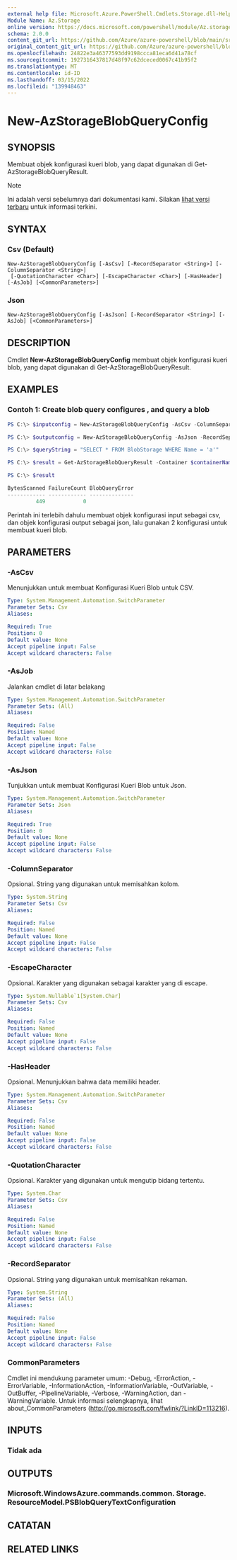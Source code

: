 ```yaml
---
external help file: Microsoft.Azure.PowerShell.Cmdlets.Storage.dll-Help.xml
Module Name: Az.Storage
online version: https://docs.microsoft.com/powershell/module/Az.storage/new-azstorageblobqueryconfig
schema: 2.0.0
content_git_url: https://github.com/Azure/azure-powershell/blob/main/src/Storage/Storage.Management/help/New-AzStorageBlobQueryConfig.md
original_content_git_url: https://github.com/Azure/azure-powershell/blob/main/src/Storage/Storage.Management/help/New-AzStorageBlobQueryConfig.md
ms.openlocfilehash: 24822e3a46377593dd9198ccca81eca6d41a78cf
ms.sourcegitcommit: 1927316437817d48f97c62dceced0067c41b95f2
ms.translationtype: MT
ms.contentlocale: id-ID
ms.lasthandoff: 03/15/2022
ms.locfileid: "139948463"
---
```

# New-AzStorageBlobQueryConfig

## SYNOPSIS
Membuat objek konfigurasi kueri blob, yang dapat digunakan di Get-AzStorageBlobQueryResult.

> [!NOTE]
>Ini adalah versi sebelumnya dari dokumentasi kami. Silakan [lihat versi terbaru](/powershell/module/az.storage/new-azstorageblobqueryconfig) untuk informasi terkini.

## SYNTAX

### Csv (Default)
```
New-AzStorageBlobQueryConfig [-AsCsv] [-RecordSeparator <String>] [-ColumnSeparator <String>]
 [-QuotationCharacter <Char>] [-EscapeCharacter <Char>] [-HasHeader] [-AsJob] [<CommonParameters>]
```

### Json
```
New-AzStorageBlobQueryConfig [-AsJson] [-RecordSeparator <String>] [-AsJob] [<CommonParameters>]
```

## DESCRIPTION
Cmdlet **New-AzStorageBlobQueryConfig** membuat objek konfigurasi kueri blob, yang dapat digunakan di Get-AzStorageBlobQueryResult.

## EXAMPLES

### Contoh 1: Create blob query configures , and query a blob
```powershell
PS C:\> $inputconfig = New-AzStorageBlobQueryConfig -AsCsv -ColumnSeparator "," -QuotationCharacter """" -EscapeCharacter "\" -RecordSeparator "`n" -HasHeader

PS C:\> $outputconfig = New-AzStorageBlobQueryConfig -AsJson -RecordSeparator "`n" 

PS C:\> $queryString = "SELECT * FROM BlobStorage WHERE Name = 'a'"

PS C:\> $result = Get-AzStorageBlobQueryResult -Container $containerName -Blob $blobName -QueryString $queryString -ResultFile "c:\resultfile.json" -InputTextConfiguration $inputconfig -OutputTextConfiguration $outputconfig -Context $ctx

PS C:\> $result

BytesScanned FailureCount BlobQueryError
------------ ------------ --------------
         449            0
```

Perintah ini terlebih dahulu membuat objek konfigurasi input sebagai csv, dan objek konfigurasi output sebagai json, lalu gunakan 2 konfigurasi untuk membuat kueri blob.

## PARAMETERS

### -AsCsv
Menunjukkan untuk membuat Konfigurasi Kueri Blob untuk CSV.

```yaml
Type: System.Management.Automation.SwitchParameter
Parameter Sets: Csv
Aliases:

Required: True
Position: 0
Default value: None
Accept pipeline input: False
Accept wildcard characters: False
```

### -AsJob
Jalankan cmdlet di latar belakang

```yaml
Type: System.Management.Automation.SwitchParameter
Parameter Sets: (All)
Aliases:

Required: False
Position: Named
Default value: None
Accept pipeline input: False
Accept wildcard characters: False
```

### -AsJson
Tunjukkan untuk membuat Konfigurasi Kueri Blob untuk Json.

```yaml
Type: System.Management.Automation.SwitchParameter
Parameter Sets: Json
Aliases:

Required: True
Position: 0
Default value: None
Accept pipeline input: False
Accept wildcard characters: False
```

### -ColumnSeparator
Opsional.
String yang digunakan untuk memisahkan kolom.

```yaml
Type: System.String
Parameter Sets: Csv
Aliases:

Required: False
Position: Named
Default value: None
Accept pipeline input: False
Accept wildcard characters: False
```

### -EscapeCharacter
Opsional.
Karakter yang digunakan sebagai karakter yang di escape.

```yaml
Type: System.Nullable`1[System.Char]
Parameter Sets: Csv
Aliases:

Required: False
Position: Named
Default value: None
Accept pipeline input: False
Accept wildcard characters: False
```

### -HasHeader
Opsional.
Menunjukkan bahwa data memiliki header.

```yaml
Type: System.Management.Automation.SwitchParameter
Parameter Sets: Csv
Aliases:

Required: False
Position: Named
Default value: None
Accept pipeline input: False
Accept wildcard characters: False
```

### -QuotationCharacter
Opsional.
Karakter yang digunakan untuk mengutip bidang tertentu.

```yaml
Type: System.Char
Parameter Sets: Csv
Aliases:

Required: False
Position: Named
Default value: None
Accept pipeline input: False
Accept wildcard characters: False
```

### -RecordSeparator
Opsional.
String yang digunakan untuk memisahkan rekaman.

```yaml
Type: System.String
Parameter Sets: (All)
Aliases:

Required: False
Position: Named
Default value: None
Accept pipeline input: False
Accept wildcard characters: False
```

### CommonParameters
Cmdlet ini mendukung parameter umum: -Debug, -ErrorAction, -ErrorVariable, -InformationAction, -InformationVariable, -OutVariable, -OutBuffer, -PipelineVariable, -Verbose, -WarningAction, dan -WarningVariable. Untuk informasi selengkapnya, lihat about_CommonParameters (http://go.microsoft.com/fwlink/?LinkID=113216).

## INPUTS

### Tidak ada

## OUTPUTS

### Microsoft.WindowsAzure.commands.common. Storage. ResourceModel.PSBlobQueryTextConfiguration

## CATATAN

## RELATED LINKS
